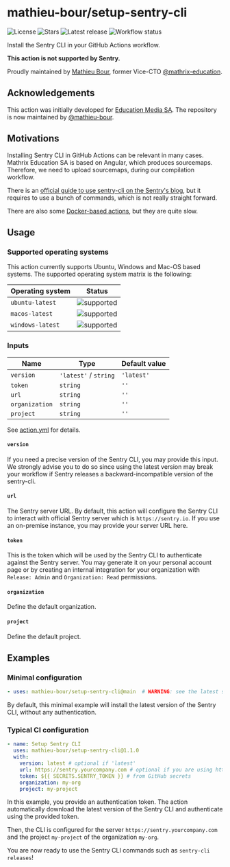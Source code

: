 # mathieu-bour/setup-sentry-cli

![License][license]
![Stars][stars]
![Latest release][latest-release]
![Workflow status][workflow]

Install the Sentry CLI in your GitHub Actions workflow.

**This action is not supported by Sentry.**

Proudly maintained by [Mathieu Bour][@mathieu-bour], former Vice-CTO [@mathrix-education][@mathrix-education].


## Acknowledgements
This action was initially developed for [Education Media SA][@mathrix-education].
The repository is now maintained by [@mathieu-bour][@mathieu-bour].

## Motivations
Installing Sentry CLI in GitHub Actions can be relevant in many cases.
Mathrix Education SA is based on Angular, which produces sourcemaps.
Therefore, we need to upload sourcemaps, during our compilation
workflow.

There is an [official guide to use sentry-cli on the Sentry's blog][2.1], but it requires to use a bunch of commands,
which is not really straight forward.

There are also some [Docker-based actions][2.2], but they are quite slow.

[2.1]: https://blog.sentry.io/2019/12/17/using-github-actions-to-create-sentry-releases
[2.2]: https://github.com/marketplace?type=actions&query=sentry


## Usage
### Supported operating systems
This action currently supports Ubuntu, Windows and Mac-OS based systems.
The supported operating system matrix is the following:

| Operating system | Status       |
|------------------|--------------|
| `ubuntu-latest`  | ![supported] |
| `macos-latest`   | ![supported] |
| `windows-latest` | ![supported] |


### Inputs
| Name           | Type                  | Default value |
|----------------|-----------------------|---------------|
| `version`      | `'latest'` / `string` | `'latest'`    |
| `token`        | `string`              | `''`          |
| `url`          | `string`              | `''`          |
| `organization` | `string`              | `''`          |
| `project`      | `string`              | `''`          |

See [action.yml](action.yml) for details.

#### `version`
If you need a precise version of the Sentry CLI, you may provide this input.
We strongly advise you to do so since using the latest version may break your workflow if Sentry releases a
backward-incompatible version of the sentry-cli.

#### `url`
The Sentry server URL. By default, this action will configure the Sentry CLI to interact with official Sentry server which is
`https://sentry.io`.
If you use an on-premise instance, you may provide your server URL here.

#### `token`
This is the token which will be used by the Sentry CLI to authenticate against the Sentry server.
You may generate it on your personal account page or by creating an internal integration for your organization with
`Release: Admin` and `Organization: Read` permissions.

#### `organization`
Define the default organization.

#### `project`
Define the default project.

## Examples
### Minimal configuration
```yaml
- uses: mathieu-bour/setup-sentry-cli@main  # WARNING: see the latest stable version instead!
```
By default, this minimal example will install the latest version of the Sentry CLI, without any authentication.

### Typical CI configuration
```yaml
- name: Setup Sentry CLI
  uses: mathieu-bour/setup-sentry-cli@1.1.0
  with:
    version: latest # optional if 'latest'
    url: https://sentry.yourcompany.com # optional if you are using https://sentry.io
    token: ${{ SECRETS.SENTRY_TOKEN }} # from GitHub secrets
    organization: my-org
    project: my-project
```

In this example, you provide an authentication token.
The action automatically download the latest version of the Sentry CLI and authenticate using the provided token.

Then, the CLI is configured for the server `https://sentry.yourcompany.com` and the project `my-project` of the
organization `my-org`.

You are now ready to use the Sentry CLI commands such as `sentry-cli releases`!

[@mathieu-bour]: https://github.com/mathieu-bour
[@mathrix-education]: https://github.com/mathrix-education

[actions-secrets]: https://help.github.com/en/actions/automating-your-workflow-with-github-actions/creating-and-using-encrypted-secrets

[license]: https://img.shields.io/github/license/mathieu-bour/setup-sentry-cli?style=flat-square
[stars]: https://img.shields.io/github/stars/mathieu-bour/setup-sentry-cli?style=flat-square
[latest-release]: https://img.shields.io/github/v/release/mathieu-bour/setup-sentry-cli?label=latest%20release&style=flat-square
[workflow]: https://img.shields.io/github/workflow/status/mathieu-bour/setup-sentry-cli/Tests?style=flat-square
[supported]: https://img.shields.io/badge/status-supported-brightgreen?style=flat-square

